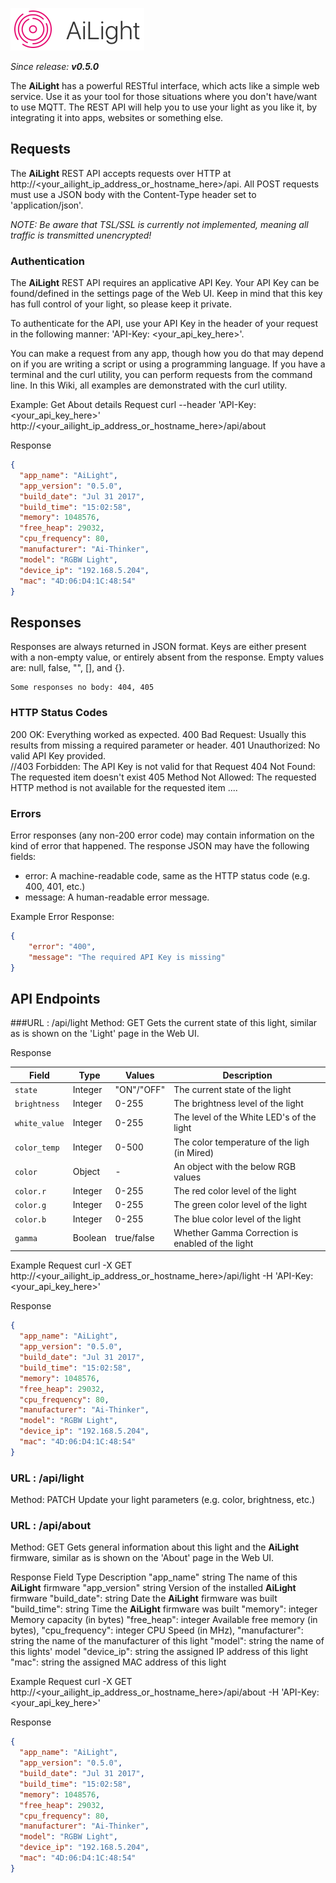 ![AiLight](images/ailight_logo.png)

_Since release: **v0.5.0**_

The **AiLight** has a powerful RESTful interface, which acts like a simple web service. Use it as your tool for those situations where you don't have/want to use MQTT. The REST API will help you to use your light as you like it, by integrating it into apps, websites or something else.

## Requests
The **AiLight** REST API accepts requests over HTTP at http://<your_ailight_ip_address_or_hostname_here>/api. All POST requests must use a JSON body with the Content-Type header set to 'application/json'.

*NOTE: Be aware that TSL/SSL is currently not implemented, meaning all traffic is transmitted unencrypted!*

### Authentication
The **AiLight** REST API requires an applicative API Key. Your API Key can be found/defined in the settings page of the Web UI. Keep in mind that this key has full control of your light, so please keep it private.

To authenticate for the API, use your API Key in the header of your request in the following manner: 'API-Key: <your_api_key_here>'.

You can make a request from any app, though how you do that may depend on if you are writing a script or using a programming language. If you have a terminal and the curl utility, you can perform requests from the command line. In this Wiki, all examples are demonstrated with the curl utility.

Example: Get About details
Request
curl --header 'API-Key: <your_api_key_here>' http://<your_ailight_ip_address_or_hostname_here>/api/about

Response
```JSON
{
  "app_name": "AiLight",
  "app_version": "0.5.0",
  "build_date": "Jul 31 2017",
  "build_time": "15:02:58",
  "memory": 1048576,
  "free_heap": 29032,
  "cpu_frequency": 80,
  "manufacturer": "Ai-Thinker",
  "model": "RGBW Light",
  "device_ip": "192.168.5.204",
  "mac": "4D:06:D4:1C:48:54"
}
```

## Responses
Responses are always returned in JSON format. Keys are either present with a non-empty value, or entirely absent from the response. Empty values are: null, false, "", [], and {}.

    Some responses no body: 404, 405

### HTTP Status Codes
200 OK: Everything worked as expected.
400 Bad Request: Usually this results from missing a required parameter or header.
401 Unauthorized: No valid API Key provided.    
//403 Forbidden: The API Key is not valid for that Request
404 Not Found: The requested item doesn't exist
405 Method Not Allowed: The requested HTTP method is not available for the requested item
....

### Errors
Error responses (any non-200 error code) may contain information on the kind of error that happened. The response JSON may have the following fields:
- error: A machine-readable code, same as the HTTP status code (e.g. 400, 401, etc.)
- message: A human-readable error message.

Example Error Response:
```JSON
{
    "error": "400",
    "message": "The required API Key is missing"
}
```

## API Endpoints

###URL   : /api/light
Method: GET
Gets the current state of this light, similar as is shown on the 'Light' page in the Web UI.

Response

| Field         | Type      | Values       | Description
|---------------|-----------|--------------|---------------------------------------------------|
| `state`       | Integer   | "ON"/"OFF"   | The current state of the light                    |
| `brightness`  | Integer   | 0-255        | The brightness level of the light                 |
| `white_value` | Integer   | 0-255        | The level of the White LED's of the light         |
| `color_temp`  | Integer   | 0-500        | The color temperature of the ligh (in Mired)      |
| `color`       | Object    | -            | An object with the below RGB values               |
| `color.r`     | Integer   | 0-255        | The red color level of the light                  |
| `color.g`     | Integer   | 0-255        | The green color level of the light                |
| `color.b`     | Integer   | 0-255        | The blue color level of the light                 |
| `gamma`       | Boolean   | true/false   | Whether Gamma Correction is enabled of the light  |


Example
Request
curl -X GET http://<your_ailight_ip_address_or_hostname_here>/api/light -H 'API-Key: <your_api_key_here>'

Response

```JSON
{
  "app_name": "AiLight",
  "app_version": "0.5.0",
  "build_date": "Jul 31 2017",
  "build_time": "15:02:58",
  "memory": 1048576,
  "free_heap": 29032,
  "cpu_frequency": 80,
  "manufacturer": "Ai-Thinker",
  "model": "RGBW Light",
  "device_ip": "192.168.5.204",
  "mac": "4D:06:D4:1C:48:54"
}
```

### URL   : /api/light
Method: PATCH
Update your light parameters (e.g. color, brightness, etc.)



### URL   : /api/about
Method: GET
Gets general information about this light and the **AiLight** firmware, similar as is shown on the 'About' page in the Web UI.

Response
Field               Type        Description
"app_name" string   The name of this **AiLight** firmware
"app_version" string Version of the installed **AiLight** firmware
"build_date": string Date the **AiLight** firmware was built
"build_time": string Time the **AiLight** firmware was built
"memory": integer Memory capacity (in bytes)
"free_heap": integer Available free memory (in bytes),
"cpu_frequency": integer CPU Speed (in MHz),
"manufacturer": string the name of the manufacturer of this light
"model": string the name of this lights' model
"device_ip": string the assigned IP address of this light
"mac": string the assigned MAC address of this light

Example
Request
curl -X GET http://<your_ailight_ip_address_or_hostname_here>/api/about -H 'API-Key: <your_api_key_here>'

Response
```JSON
{
  "app_name": "AiLight",
  "app_version": "0.5.0",
  "build_date": "Jul 31 2017",
  "build_time": "15:02:58",
  "memory": 1048576,
  "free_heap": 29032,
  "cpu_frequency": 80,
  "manufacturer": "Ai-Thinker",
  "model": "RGBW Light",
  "device_ip": "192.168.5.204",
  "mac": "4D:06:D4:1C:48:54"
}
```
